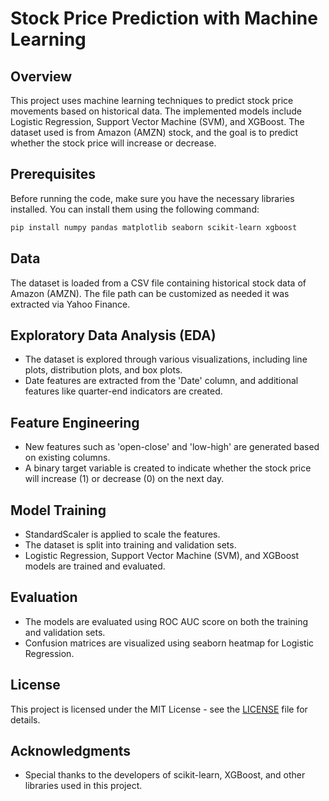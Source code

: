 # Stock Price Prediction with Machine Learning

## Overview

This project uses machine learning techniques to predict stock price movements based on historical data. The implemented models include Logistic Regression, Support Vector Machine (SVM), and XGBoost. The dataset used is from Amazon (AMZN) stock, and the goal is to predict whether the stock price will increase or decrease.

## Prerequisites

Before running the code, make sure you have the necessary libraries installed. You can install them using the following command:

```bash
pip install numpy pandas matplotlib seaborn scikit-learn xgboost
```

## Data

The dataset is loaded from a CSV file containing historical stock data of Amazon (AMZN). The file path can be customized as needed it was extracted via Yahoo Finance.

## Exploratory Data Analysis (EDA)

- The dataset is explored through various visualizations, including line plots, distribution plots, and box plots.
- Date features are extracted from the 'Date' column, and additional features like quarter-end indicators are created.

## Feature Engineering

- New features such as 'open-close' and 'low-high' are generated based on existing columns.
- A binary target variable is created to indicate whether the stock price will increase (1) or decrease (0) on the next day.

## Model Training

- StandardScaler is applied to scale the features.
- The dataset is split into training and validation sets.
- Logistic Regression, Support Vector Machine (SVM), and XGBoost models are trained and evaluated.

## Evaluation

- The models are evaluated using ROC AUC score on both the training and validation sets.
- Confusion matrices are visualized using seaborn heatmap for Logistic Regression.

## License

This project is licensed under the MIT License - see the [LICENSE](LICENSE) file for details.

## Acknowledgments

- Special thanks to the developers of scikit-learn, XGBoost, and other libraries used in this project.

